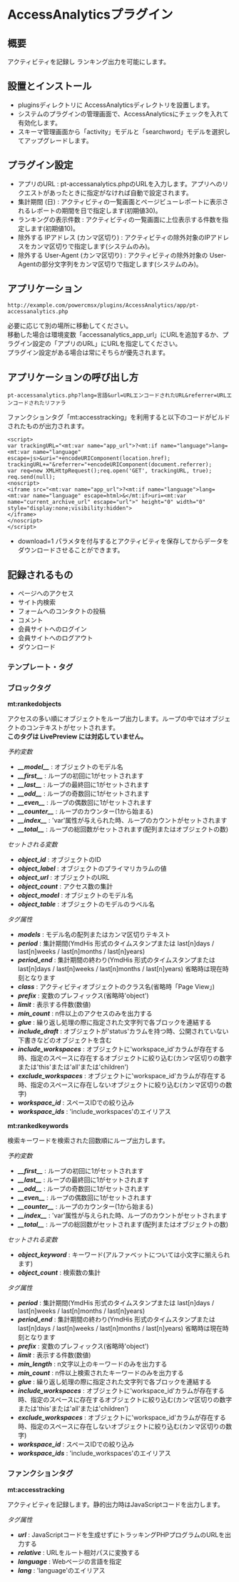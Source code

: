 # AccessAnalyticsプラグイン

## 概要

アクティビティを記録し ランキング出力を可能にします。

## 設置とインストール

- pluginsディレクトリに AccessAnalyticsディレクトリを設置します。
- システムのプラグインの管理画面で、AccessAnalyticsにチェックを入れて有効化します。
- スキーマ管理画面から「activity」モデルと「searchword」モデルを選択してアップグレードします。

## プラグイン設定

- アプリのURL : pt\-accessanalytics\.phpのURLを入力します。アプリへのリクエストがあったときに指定がなければ自動で設定されます。
- 集計期間 \(日\) : アクティビティの一覧画面とページビューレポートに表示されるレポートの期間を日で指定します\(初期値30\)。
- ランキングの表示件数 : アクティビティの一覧画面に上位表示する件数を指定します\(初期値10\)。
- 除外する IPアドレス \(カンマ区切り\) : アクティビティの除外対象のIPアドレスをカンマ区切りで指定します\(システムのみ\)。
- 除外する User\-Agent \(カンマ区切り\) : アクティビティの除外対象の User\-Agentの部分文字列をカンマ区切りで指定します\(システムのみ\)。

## アプリケーション

    http://example.com/powercmsx/plugins/AccessAnalytics/app/pt-accessanalytics.php

必要に応じて別の場所に移動してください。  
移動した場合は環境変数「accessanalytics\_app\_url」にURLを追加するか、プラグイン設定の「アプリのURL」にURLを指定してください。  
プラグイン設定がある場合は常にそちらが優先されます。

## アプリケーションの呼び出し方

    pt-accessanalytics.php?lang=言語&url=URLエンコードされたURL&referrer=URLエンコードされたリファラ

ファンクションタグ「mt:accesstracking」を利用すると以下のコードがビルドされたものが出力されます。

    <script>
    var trackingURL="<mt:var name="app_url">?<mt:if name="language">lang=<mt:var name="language" escape=js>&uri="+encodeURIComponent(location.href);
    trackingURL+="&referrer="+encodeURIComponent(document.referrer);
    var req=new XMLHttpRequest();req.open('GET', trackingURL, true);
    req.send(null);
    <noscript>
    <iframe src="<mt:var name="app_url">?<mt:if name="language">lang=<mt:var name="language" escape=html>&</mt:if>uri=<mt:var name="current_archive_url" escape="url">" height="0" width="0" style="display:none;visibility:hidden">
    </iframe>
    </noscript>
    </script>

- download=1 パラメタを付与するとアクティビティを保存してからデータをダウンロードさせることができます。

## 記録されるもの

- ページへのアクセス
- サイト内検索
- フォームへのコンタクトの投稿
- コメント
- 会員サイトへのログイン
- 会員サイトへのログアウト
- ダウンロード

### テンプレート・タグ

### ブロックタグ

<b>mt:rankedobjects</b>

アクセスの多い順にオブジェクトをループ出力します。ループの中ではオブジェクトのコンテキストがセットされます。  
<b>このタグは LivePreview には対応していません。</b>

<em>予約変数</em>

- <b>*\_\_model\_\_*</b> : オブジェクトのモデル名
- <b>*\_\_first\_\_*</b> : ループの初回に1がセットされます
- <b>*\_\_last\_\_*</b> : ループの最終回に1がセットされます
- <b>*\_\_odd\_\_*</b> : ループの奇数回に1がセットされます
- <b>*\_\_even\_\_*</b> : ループの偶数回に1がセットされます
- <b>*\_\_counter\_\_*</b> : ループのカウンター\(1から始まる\)
- <b>*\_\_index\_\_*</b> : 'var'属性が与えられた時、ループのカウントがセットされます
- <b>*\_\_total\_\_*</b> : ループの総回数がセットされます\(配列またはオブジェクトの数\)

<em>セットされる変数</em>

- <b>*object_id*</b> : オブジェクトのID
- <b>*object_label*</b> : オブジェクトのプライマリカラムの値
- <b>*object_url*</b> : オブジェクトのURL
- <b>*object_count*</b> : アクセス数の集計
- <b>*object_model*</b> : オブジェクトのモデル名
- <b>*object_table*</b> : オブジェクトのモデルのラベル名

<em>タグ属性</em>

- <b>*models*</b> : モデル名の配列またはカンマ区切りテキスト
- <b>*period*</b> : 集計期間\(YmdHis 形式のタイムスタンプまたは last[n]days / last[n]weeks / last[n]months / last[n]years\)
- <b>*period\_end*</b> : 集計期間の終わり\(YmdHis 形式のタイムスタンプまたは last[n]days / last[n]weeks / last[n]months / last[n]years\) 省略時は現在時刻となります
- <b>*class*</b> : アクティビティオブジェクトのクラス名\(省略時「Page View」\)
- <b>*prefix*</b> : 変数のプレフィックス\(省略時'object'\)
- <b>*limit*</b> : 表示する件数\(数値\)
- <b>*min\_count*</b> : n件以上のアクセスのみを出力する
- <b>*glue*</b> : 繰り返し処理の際に指定された文字列で各ブロックを連結する
- <b>*include\_draft*</b> : オブジェクトが'status'カラムを持つ時、公開されていない下書きなどのオブジェクトを含む
- <b>*include\_workspaces*</b> : オブジェクトに'workspace\_id'カラムが存在する時、指定のスペースに存在するオブジェクトに絞り込む\(カンマ区切りの数字または'this'または'all'または'children'\)
- <b>*exclude\_workspaces*</b> : オブジェクトに'workspace\_id'カラムが存在する時、指定のスペースに存在しないオブジェクトに絞り込む\(カンマ区切りの数字\)
- <b>*workspace\_id*</b> : スペースIDでの絞り込み
- <b>*workspace\_ids*</b> : 'include\_workspaces'のエイリアス

<b>mt:rankedkeywords</b>

検索キーワードを検索された回数順にループ出力します。

<em>予約変数</em>

- <b>*\_\_first\_\_*</b> : ループの初回に1がセットされます
- <b>*\_\_last\_\_*</b> : ループの最終回に1がセットされます
- <b>*\_\_odd\_\_*</b> : ループの奇数回に1がセットされます
- <b>*\_\_even\_\_*</b> : ループの偶数回に1がセットされます
- <b>*\_\_counter\_\_*</b> : ループのカウンター\(1から始まる\)
- <b>*\_\_index\_\_*</b> : 'var'属性が与えられた時、ループのカウントがセットされます
- <b>*\_\_total\_\_*</b> : ループの総回数がセットされます\(配列またはオブジェクトの数\)

<em>セットされる変数</em>

- <b>*object_keyword*</b> : キーワード\(アルファベットについては小文字に揃えられます\)
- <b>*object_count*</b> : 検索数の集計

<em>タグ属性</em>

- <b>*period*</b> : 集計期間\(YmdHis 形式のタイムスタンプまたは last[n]days / last[n]weeks / last[n]months / last[n]years\)
- <b>*period\_end*</b> : 集計期間の終わり\(YmdHis 形式のタイムスタンプまたは last[n]days / last[n]weeks / last[n]months / last[n]years\) 省略時は現在時刻となります
- <b>*prefix*</b> : 変数のプレフィックス\(省略時'object'\)
- <b>*limit*</b> : 表示する件数\(数値\)
- <b>*min\_length*</b> : n文字以上のキーワードのみを出力する
- <b>*min\_count*</b> : n件以上検索されたキーワードのみを出力する
- <b>*glue*</b> : 繰り返し処理の際に指定された文字列で各ブロックを連結する
- <b>*include\_workspaces*</b> : オブジェクトに'workspace\_id'カラムが存在する時、指定のスペースに存在するオブジェクトに絞り込む\(カンマ区切りの数字または'this'または'all'または'children'\)
- <b>*exclude\_workspaces*</b> : オブジェクトに'workspace\_id'カラムが存在する時、指定のスペースに存在しないオブジェクトに絞り込む\(カンマ区切りの数字\)
- <b>*workspace\_id*</b> : スペースIDでの絞り込み
- <b>*workspace\_ids*</b> : 'include\_workspaces'のエイリアス

### ファンクションタグ

<b>mt:accesstracking</b>

アクティビティを記録します。静的出力時はJavaScriptコードを出力します。

<em>タグ属性</em>

- <b>*url*</b> : JavaScriptコードを生成せずにトラッキングPHPプログラムのURLを出力する
- <b>*relative*</b> : URLをルート相対パスに変換する
- <b>*language*</b> : Webページの言語を指定
- <b>*lang*</b> : 'language'のエイリアス